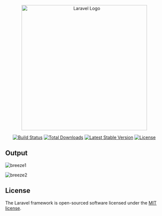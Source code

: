 <p align="center"><a href="https://laravel.com" target="_blank"><img src="https://raw.githubusercontent.com/laravel/art/master/logo-lockup/5%20SVG/2%20CMYK/1%20Full%20Color/laravel-logolockup-cmyk-red.svg" width="400" alt="Laravel Logo"></a></p>

<p align="center">
<a href="https://travis-ci.org/laravel/framework"><img src="https://travis-ci.org/laravel/framework.svg" alt="Build Status"></a>
<a href="https://packagist.org/packages/laravel/framework"><img src="https://img.shields.io/packagist/dt/laravel/framework" alt="Total Downloads"></a>
<a href="https://packagist.org/packages/laravel/framework"><img src="https://img.shields.io/packagist/v/laravel/framework" alt="Latest Stable Version"></a>
<a href="https://packagist.org/packages/laravel/framework"><img src="https://img.shields.io/packagist/l/laravel/framework" alt="License"></a>
</p>

## Output

![breeze1](https://user-images.githubusercontent.com/80118217/188687360-f2f41e2b-3568-4d29-b273-efe471dac821.JPG)


![breeze2](https://user-images.githubusercontent.com/80118217/188687392-3d1bc1bc-fea8-459e-85f8-92c6ac84ac8d.JPG)



## License

The Laravel framework is open-sourced software licensed under the [MIT license](https://opensource.org/licenses/MIT).
